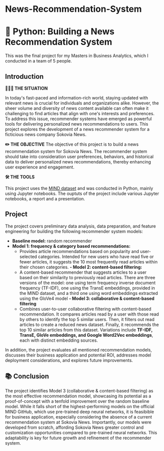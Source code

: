 # News-Recommendation-System

# 📰 Python: Building a News Recommendation System

This was the final project for my Masters in Business Analytics, which I conducted in a team of 5 people.

## Introduction
**👩🏻‍💼 THE SITUATION** 

In today's fast-paced and information-rich world, staying updated with relevant news is crucial for individuals and organizations alike. However, the sheer volume and diversity of news content available can often make it challenging to find articles that align with one's interests and preferences. To address this issue, recommender systems have emerged as powerful tools for delivering personalized news recommendations to users. This project explores the development of a news recommender system for a ficticious news company Sokovia News.

**✏️ THE OBJECTIVE**
The objective of this project is to build a news recommendation system for Sokovia News. The recommender system should take into consideration user preferences, behaviors, and historical data to deliver personalized news recommendations, thereby enhancing user experience and engagement.

**🛠 THE TOOLS**

This project uses the [MIND dataset](https://msnews.github.io/) and was conducted in Python, mainly using Jupyter notebooks. The ouptuts of the project include various Jupyter notebooks, a report and a presentation.
		
## Project
The project covers preliminary data analysis, data preparation, and feature engineering for building the following recommender system models:
- **Baseline model:** random recommender
- **Model 1: frequency & category based recommendations:**
  - Provides article recommendations based on popularity and user-selected categories. Intended for new users who have read five or fewer articles, it suggests the 10 most frequently read articles within their chosen categories.
**- Model 2: content-based filtering:**
  - A content-based recommender that suggests articles to a user based on their similarity to previously read articles. There are three versions of the model: one using term frequency inverse document frequency (TF-IDF), one using the TransE embeddings, provided in the MIND dataset, and a third one using word embeddings extracted using the GloVe4 model
**- Model 3: collaborative & content-based filtering**
  - Combines user-to-user collaborative filtering with content-based recommendation. It compares articles read by a user with those read by others to identify the top 5 similar users. Then, it filters out read articles to create a reduced news dataset. Finally, it recommends the top 10 similar articles from this dataset. Variations include **TF-IDF, TransE, GloVe embeddings, and Google Word2Vec embeddings**, each with distinct embedding sources.

In addition, the project evaluates all mentioned recommendation models, discusses their business application and potential ROI, addresses model deployment considerations, and explores future improvements.

## 📚 Conclusion
The project identifies Model 3 (collaborative & content-based filtering) as the most effective recommendation model, showcasing its potential as a proof-of-concept with a tenfold improvement over the random baseline model. While it falls short of the highest-performing models on the official MIND GitHub, which use pre-trained deep neural networks, it is feasibible for business application, especially considering the absence of a current recommendation system at Sokovia News. Importantly, our models were developed from scratch, affording Sokovia News greater control and customization opportunities compared to pre-trained neural networks. This adaptability is key for future growth and refinement of the recommender system.
